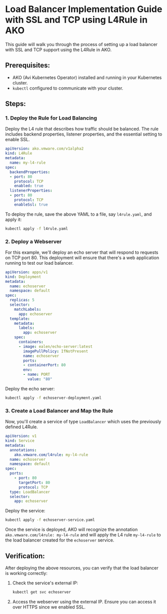 # Load Balancer Implementation Guide with SSL and TCP using L4Rule in AKO

This guide will walk you through the process of setting up a load balancer with SSL and TCP support using the L4Rule in AKO.

## Prerequisites:

- AKO (Avi Kubernetes Operator) installed and running in your Kubernetes cluster.
- `kubectl` configured to communicate with your cluster.

## Steps:

### 1. Deploy the Rule for Load Balancing

Deploy the L4 rule that describes how traffic should be balanced. The rule includes backend properties, listener properties, and the essential setting to enable SSL.

```yaml
apiVersion: ako.vmware.com/v1alpha2
kind: L4Rule
metadata:
  name: my-l4-rule
spec:
  backendProperties:
  - port: 80
    protocol: TCP
    enabled: true
  listenerProperties:
  - port: 80
    protocol: TCP
    enableSsl: true
```

To deploy the rule, save the above YAML to a file, say `l4rule.yaml`, and apply it:

```bash
kubectl apply -f l4rule.yaml
```

### 2. Deploy a Webserver

For this example, we'll deploy an echo server that will respond to requests on TCP port 80. This deployment will ensure that there's a web application running to test our load balancer.

```yaml
apiVersion: apps/v1
kind: Deployment
metadata:
  name: echoserver
  namespace: default
spec:
  replicas: 5
  selector:
    matchLabels:
      app: echoserver
  template:
    metadata:
      labels:
        app: echoserver
    spec:
      containers:
      - image: ealen/echo-server:latest
        imagePullPolicy: IfNotPresent
        name: echoserver
        ports:
        - containerPort: 80
        env:
        - name: PORT
          value: "80"
```

Deploy the echo server:

```bash
kubectl apply -f echoserver-deployment.yaml
```

### 3. Create a Load Balancer and Map the Rule

Now, you'll create a service of type `LoadBalancer` which uses the previously defined L4Rule.

```yaml
apiVersion: v1
kind: Service
metadata:
  annotations:
    ako.vmware.com/l4rule: my-l4-rule
  name: echoserver
  namespace: default
spec:
  ports:
    - port: 80
      targetPort: 80
      protocol: TCP
  type: LoadBalancer
  selector:
    app: echoserver
```

Deploy the service:

```bash
kubectl apply -f echoserver-service.yaml
```

Once the service is deployed, AKO will recognize the annotation `ako.vmware.com/l4rule: my-l4-rule` and will apply the L4 rule `my-l4-rule` to the load balancer created for the `echoserver` service.

## Verification:

After deploying the above resources, you can verify that the load balancer is working correctly:

1. Check the service's external IP:
   
   ```bash
   kubectl get svc echoserver
   ```

2. Access the webserver using the external IP. Ensure you can access it over HTTPS since we enabled SSL.
